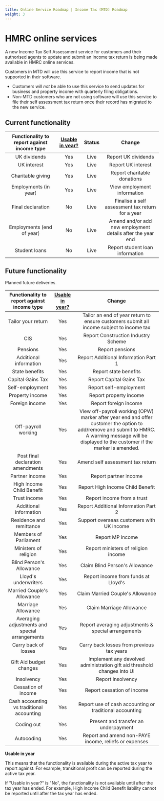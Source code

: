 ```yaml
---
title: Online Service Roadmap | Income Tax (MTD) Roadmap
weight: 3
---
```


# HMRC online services

A new Income Tax Self Assessment service for customers and their authorised agents to update and submit an income tax return is being made available in HMRC online services.

Customers in MTD will use this service to report income that is not supported in their software.

* Customers will *not* be able to use this service to send updates for business and property income with quarterly filing obligations.
* Non-MTD customers who are not using software will use this service to file their self assessment tax return once their record has migrated to the new service.

## Current functionality 

| Functionality to report against income type | [Usable in year?](#def_uiy) | Status |                           Change                           |
|:-------------------------------------------:|:-------------------------------------------------------:|:------:|:----------------------------------------------------------:|
|                 UK dividends                |                           Yes                           |  Live  | Report UK dividends                                       |
|                 UK interest                 |                           Yes                           |  Live  | Report UK interest                                        |
|              Charitable giving              |                           Yes                           |  Live  | Report charitable donations                                |
|            Employments (in year)            |                           Yes                           |  Live  | View employment information                               |
|              Final declaration              |                            No                           |  Live  | Finalise a self assessment tax return for a year           |
|          Employments (end of year)          |                            No                           |  Live  | Amend and/or add new employment details after the year end |
|                Student loans                |                            No                           | Live | Report student loan information                            |

## Future functionality

Planned future deliveries.

| Functionality to report against income type | [Usable in year?](#def_uiy) |                                          Change                                          |
|:-------------------------------------------:|:-------------------------------------------------------:|:----------------------------------------------------------------------------------------:|
|              Tailor your return             |                           Yes                           | Tailor an end of year return to ensure customers submit all income subject to income tax |
|                     CIS                     |                           Yes                           | Report Construction Industry Scheme                                                      |
|                   Pensions                  |                           Yes                           | Report pensions                                                                          |
|            Additional information           |                           Yes                           | Report Additional Information Part 1                                                     |
|               State benefits                |                           Yes                           | Report state benefits                                                                    |
|              Capital Gains Tax              |                           Yes                           | Report Capital Gains Tax                                                                                                                                                                            |
|               Self-employment               |                           Yes                           | Report self-employment                                                                                                                                                                              |
|               Property income               |                           Yes                           | Report property income                                                                                                                                                                              |
|                Foreign income               |                           Yes                           | Report foreign income                                                                                                                                                                               |
|             Off-payroll working             |                           Yes                           | View off-payroll working (OPW) marker after year end and offer customer the option to add/remove and submit to HMRC.  A warning message will be displayed to the customer if the marker is amended. |
|       Post final declaration amendments       |                           Yes                           | Amend self assessment tax return           |
|               Partner income                |                           Yes                           | Report partner income                      |
|          High Income Child Benefit          |                           Yes                           | Report High Income Child Benefit           |
|                 Trust income                |                           Yes                           | Report income from a trust                 |
|            Additional information           |                           Yes                           | Report Additional Information Part 2       |
|           Residence and remittance          |                           Yes                           | Support overseas customers with UK income |
|             Members of Parliament              |                           Yes                           | Report MP income                                    |
|              Ministers of religion             |                           Yes                           | Report ministers of religion income                 |
|             Blind Person's Allowance            |                           Yes                           | Claim Blind Person's Allowance                       |
|               Lloyd's underwriters              |                           Yes                           | Report income from funds at Lloyd's                 |
|           Married Couple's Allowance            |                           Yes                           | Claim Married Couple's Allowance                     |
|               Marriage Allowance               |                           Yes                           | Claim Marriage Allowance                            |
| Averaging adjustments and special arrangements |                           Yes                           | Report averaging adjustments & special arrangements |
|              Carry back of losses              |                           Yes                           | Carry back losses from previous tax years           |
| Gift Aid budget changes | Yes | Implement any devolved administration gift aid threshold changes into UI|
| Insolvency | Yes | Report insolvency |
| Cessation of income | Yes | Report cessation of income |
| Cash accounting vs traditional accounting | Yes | Report use of cash accounting or traditional accounting |
| Coding out  | Yes | Present and transfer an underpayment                  |
| Autocoding  | Yes | Report and amend non-PAYE income, reliefs or expenses |


**Usable in year**

<a name="def_uiy"></a>

This means that the functionality is available during the active tax year to report against. 
For example, transitional profit can be reported during the active tax year.

If "Usable in year?" is "No", the functionality is not available until after the tax year has ended. 
For example, High Income Child Benefit liability cannot be reported until after the tax year has ended.
